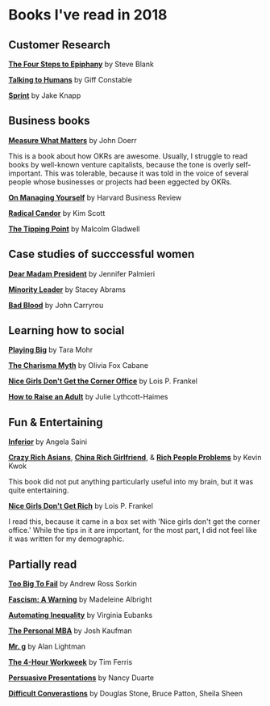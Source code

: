 # Books I've read in 2018

## Customer Research 

<a href="https://amzn.to/2yDWRR5">**The Four Steps to Epiphany**</a> by Steve Blank 

<a href="https://amzn.to/2yzf6XM">**Talking to Humans**</a> by Giff Constable

<a href="https://amzn.to/2yD1UB8">**Sprint**</a> by Jake Knapp

## Business books 

<a href="https://amzn.to/2MRODHY">**Measure What Matters**</a> by John Doerr 

This is a book about how OKRs are awesome. Usually, I struggle to read books by well-known venture capitalists, because the tone is overly self-important. This was tolerable, because it was told in the voice of several people whose businesses or projects had been eggected by OKRs.

<a href="https://amzn.to/2tx4HGv">**On Managing Yourself**</a> by Harvard Business Review

<a href="https://amzn.to/2tAbtev">**Radical Candor**</a> by Kim Scott

<a href="https://amzn.to/2tDIeHU">**The Tipping Point**</a> by Malcolm Gladwell 

## Case studies of succcessful women

<a href="https://amzn.to/2yFPkBm">**Dear Madam President**</a> by Jennifer Palmieri

<a href="https://amzn.to/2yCIOet">**Minority Leader**</a> by Stacey Abrams


<a href="https://amzn.to/2u1MEcx">**Bad Blood**</a> by John Carryrou

## Learning how to social 

<a href="https://amzn.to/2tAn650">**Playing Big**</a> by Tara Mohr 

<a href="https://amzn.to/2tyBPgP">**The Charisma Myth**</a> by Olivia Fox Cabane

<a href="https://amzn.to/2MVHnuS">**Nice Girls Don't Get the Corner Office**</a> by Lois P. Frankel

<a href="https://amzn.to/2vBe8FT">**How to Raise an Adult**</a> by Julie Lythcott-Haimes

## Fun & Entertaining 

<a href="https://amzn.to/2tym4qs">**Inferior**</a> by Angela Saini

<a href="https://amzn.to/2MTUPzp">**Crazy Rich Asians**</a>, <a href="https://amzn.to/2u3yKqh">**China Rich Girlfriend**</a>, & <a href="https://amzn.to/2u0ha6E">**Rich People Problems**</a> by Kevin Kwok  

This book did not put anything particularly useful into my brain, but it was quite entertaining. 

<a href="https://amzn.to/2MROwfz">**Nice Girls Don't Get Rich**</a> by Lois P. Frankel

I read this, because it came in a box set with 'Nice girls don't get the corner office.' While the tips in it are important, for the most part, I did not feel like it was written for my demographic. 
 
## Partially read

<a href="https://amzn.to/2NlBE1j">**Too Big To Fail**</a> by Andrew Ross Sorkin

<a href="https://amzn.to/2OCOrMU">**Fascism: A Warning**</a> by Madeleine Albright 

<a href="https://amzn.to/2tx1BCg">**Automating Inequality**</a> by Virginia Eubanks

<a href="https://amzn.to/2LkMl6w">**The Personal MBA**</a> by Josh Kaufman

<a href="https://amzn.to/2tBby1s">**Mr. g**</a> by Alan Lightman

<a href="https://amzn.to/2s8jCJE">**The 4-Hour Workweek**</a> by Tim Ferris

<a href="https://amzn.to/2yGbUd2">**Persuasive Presentations**</a> by Nancy Duarte

<a href="https://amzn.to/2twln0I">**Difficult Converastions**</a> by Douglas Stone, Bruce Patton, Sheila Sheen
